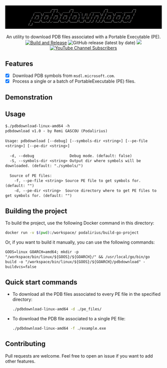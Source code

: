 ![](./.github/banner.png)

<p align="center">
    An utility to download PDB files associated with a Portable Executable (PE).
    <br>
    <a href="https://github.com/p0dalirius/pdbdownload/actions/workflows/commit.yaml" title="Build"><img alt="Build and Release" src="https://github.com/p0dalirius/pdbdownload/actions/workflows/commit.yaml/badge.svg"></a>
    <img alt="GitHub release (latest by date)" src="https://img.shields.io/github/v/release/p0dalirius/pdbdownload">
    <a href="https://twitter.com/intent/follow?screen_name=podalirius_" title="Follow"><img src="https://img.shields.io/twitter/follow/podalirius_?label=Podalirius&style=social"></a>
    <a href="https://www.youtube.com/c/Podalirius_?sub_confirmation=1" title="Subscribe"><img alt="YouTube Channel Subscribers" src="https://img.shields.io/youtube/channel/subscribers/UCF_x5O7CSfr82AfNVTKOv_A?style=social"></a>
    <br>
</p>

## Features

 - [x] Download PDB symbols from `msdl.microsoft.com`.
 - [x] Process a single or a batch of PortableExecutable (PE) files.

## Demonstration



## Usage

```
$./pdbdownload-linux-amd64 -h
pdbdownload v1.0 - by Remi GASCOU (Podalirius)

Usage: pdbdownload [--debug] [--symbols-dir <string>] [--pe-file <string>] [--pe-dir <string>]

  -d, --debug                Debug mode. (default: false)
  -S, --symbols-dir <string> Output dir where symbols will be downloaded. (default: "./symbols/")

  Source of PE files:
    -f, --pe-file <string> Source PE file to get symbols for. (default: "")
    -d, --pe-dir <string>  Source directory where to get PE files to get symbols for. (default: "")
```

## Building the project

To build the project, use the following Docker command in this directory:

```bash
docker run -v $(pwd):/workspace/ podalirius/build-go-project
```

Or, if you want to build it manually, you can use the following commands:

```
GOOS=linux GOARCH=amd64; mkdir -p "/workspace/bin/linux/${GOOS}/${GOARCH}/" && /usr/local/go/bin/go build -o "/workspace/bin/linux/${GOOS}/${GOARCH}/pdbdownload" -buildvcs=false
```

## Quick start commands

- To download all the PDB files associated to every PE file in the specified directory:
    ```bash
    ./pdbdownload-linux-amd64 -d ./pe_files/
    ```

- To download the PDB file associated to a single PE file:
    ```bash
    ./pdbdownload-linux-amd64 -f ./example.exe
    ```

## Contributing

Pull requests are welcome. Feel free to open an issue if you want to add other features.
